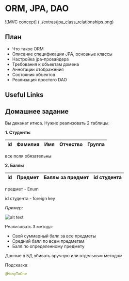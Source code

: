 # ORM, JPA, DAO

![MVC concept] (../extras/jpa_class_relationships.png)

## План
* Что такое ORM
* Описание спецификации JPA, основные классы
* Настройка jpa-провайдера
* Требования к объектам домена
* Аннотации отображения
* Состояния объектов
* Реализация простого DAO

## Useful Links

## Домашнее задание


Вы деканат итиса. Нужно реализовать 2 таблицы:

**1. Студенты** 

id            | Фамилия     | Имя  | Отчество     |Группа       
------------- |-------------| -----|--------------|--------------
 
 все поля обязательны

**2. Баллы**
 
id    | Предмет |	Баллы за предмет	| id студента 
------|---------|------------------|-------------

 предмет - Enum
 
 id студента - foreign key

 *Пример:*

![alt text](https://cs7064.vk.me/c623423/v623423189/4a57f/Buwck_8BknA.jpg "fuck")


Реализовать 3 метода: 
 - Свой суммарный балл за все предметы
 - Средний балл по всем предметам
 - Балл по определенному предмету

Данные в БД вбивать вручную или отдельным методом 
 
Подсказка:
 ````Java
 @ManyToOne
````
